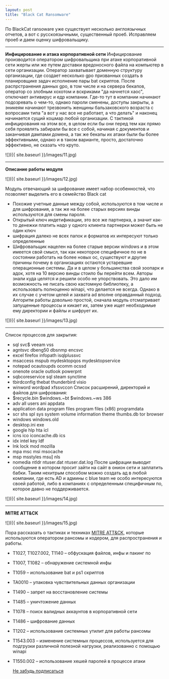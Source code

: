 ```yaml
---
layout: post
title: "Black Cat Ransomware"
---
```


По BlackCat ransoware уже существует несколько англоязычных отчетов, а вот с русскоязычными, существенный проеб. 
Исправляем проеб и даем оценку шифровальщику.

---

**Инфицирование и атака корпоративной сети**
Инфицирование производится оператором шифровальщика при атаке корпоративной сети жерты или же путем доставки вредоносного файла на компьютер в сети организации. 
Оператор захватывает доменную структуру организации, где создает несколько gpo призванных создать в планировщике задач исполнение пары bat скриптов. 
После распрстранения данных gpo, в том числе и на сервера бекапов, оператор со злобным хохотом и вскриками "да начнется хаос", отключает антивирус и едр компании. 
Где-то тут в компании начинают подозревать о чем-то, однако пароли сменены, доступы закрыты, а эникеям начинают трезвонить женщины бальзаковского возраста с вопросами типа "а вот у нас все не работает, а что делать" и наконец начинается сущий кошмар любой организации. 
С тактикой инфицирования на этом все, в целом если бы они перед тем как прямо себя проявлять забирали бы все с собой, начиная с документов и заканчивая дампами домена, а так же бекапы их атаки были бы более эффективными, однако и в таком варианте, просто, достаточно эффективно, не сказать что круто.  

![]({{ site.baseurl }}/images/11.jpg)

---

**Описание работы модуля**

![]({{ site.baseurl }}/images/12.jpg)

Модуль отвечающий за шифрование имеет набор особенностей, что позволяет выделить его в семейство Black cat
- Похожие учетные данные между собой, используются в том числе и для шифрования, а так же на более старых версиях винды используются для смены пароля. 
- Открытый ключ индетификации, это все же партнерка, а значит как-то денежки платить надо у одного клиента партнерки может быть не один ключ
- шифрация далеко не всех папок и форматов их интересуют только определенные
- Шифровальщик нацелен на более старые версии windows и в этом имеется свой смысл, так как некоторое специфичное по не в состоянии работать на более новых ос, существуют и другие причины почему в организациях остаются устаревшие операционные системы. Да и в целом у большинства свой зоопарк и адок, хотя на 10 версию винды стоило бы перейти всем. 
Авторы знали куда целятся и решили особо не упорствовать. Это дало им возможность не писать свою кастомную библиотеку, а использовать полноценно winapi, что делается не всегда. 
Однако в их случае с учетом целей и захвата ad вполне оправданный подход. Алгоритм работы довольно простой, сначала модуль отсматривает запущенные процессы и кикает их, затем уже ищет необходимые ему директории и файлы и шифрует их.

![]({{ site.baseurl }}/images/13.jpg)

---

Список процессов для закрытия:
- sql svc$ veeam vss
- agntsvc dbeng50 dbsnmp encsvc
- excel firefox infopath isqlplussvc
- msaccess mspub mydesktopqos mydesktopservice
- notepad ocautoupds ocomm ocssd
- onenote oracle outlook powerpnt
- sqbcoreservice sql steam synctime
- tbirdconfig thebat thunderbird visio
- winword wordpad xfssvccon
Список расширений, директорий и файлов для шифрования:
- $recycle.bin $windows.~bt $windows.~ws 386
- adv all users ani appdata
- application data program files program files (x86) programdata
- scr shs spl sys system volume information theme thumbs.db tor browser
- windows windows.old
- desktop.ini exe
- google hlp hta icl
- icns ico iconcache.db ics
- idx intel key ldf
- lnk lock mod mozilla
- mpa msc msi msocache
- msp msstyles msu] nls
- nomedia ntldr ntuser.dat ntuser.dat.log
После шифрации выводит сообщение в котором просит зайти на сайт в онион сети и заплатить бабки. 
Таким нехитрым способом можно создать ад в любой компании, где есть AD и админы с blue team не особо интересуются своей работой, либо в компаниях с определенным специфичным по, которое давно не поддерживается. 

![]({{ site.baseurl }}/images/14.jpg)

---

**MITRE ATT&CK**

![]({{ site.baseurl }}/images/15.jpg)

Пора рассказать о тактиках и техниках [MITRE ATT&CK](https://attack.mitre.org/), которые используются оператором рансомы и кодером, для распространения и работы. 
- T1027, T1027.002, T1140 – обфускация файлов, инфы и пакинг по
- T1007, T1082 – обнаружение системной инфы
- T1059 – использование bat и ps1 скриптов
- TA0010 – упаковка чувствительных данных организации
- T1490 – запрет на восстановление системы
- T1485 – уничтожение данных
- T1078 – поиск валидных аккаунтов в корпоративной сети
- T1486 – шифрование данных
- T1202 – использование системных утилит для работы рансомы
- T1543.003 – изменение системных процессов, используется для подгрузки различной полезной нагрузки, реализованно с помощью winapi
- T1550.002 – использование хешей паролей в процессе атаки

  [Не забудь подписаться](https://t.me/l33trfm0x) 
